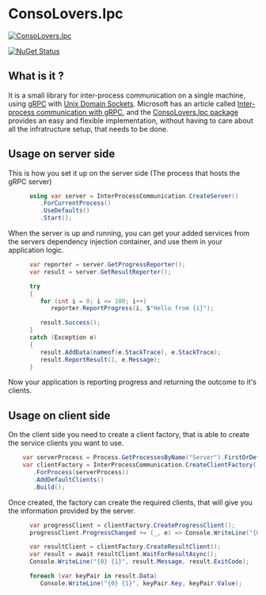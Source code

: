 # ConsoLovers.Ipc

[![ConsoLovers.Ipc](https://github.com/bramerdaniel/ConsoLovers.Ipc/actions/workflows/ConsoLovers.Ipc.yml/badge.svg?branch=master)](https://github.com/bramerdaniel/ConsoLovers.Ipc/actions/workflows/ConsoLovers.Ipc.yml)

[![NuGet Status](http://nugetstatus.com/ConsoLovers.Ipc.png)](http://nugetstatus.com/packages/ConsoLovers.Ipc)

## What is it ?
It is a small library for inter-process communication on a single machine,
using [gRPC](https://grpc.io/) with [Unix Domain Sockets](https://de.wikipedia.org/wiki/Unix_Domain_Socket).
Microsoft has an article called [Inter-process communication with gRPC](https://learn.microsoft.com/en-us/aspnet/core/grpc/interprocess?view=aspnetcore-6.0#configure-unix-domain-sockets),
and the [ConsoLovers.Ipc package](https://www.nuget.org/packages/ConsoLovers.Ipc) provides an easy and flexible implementation, 
without having to care about all the infratructure setup, that needs to be done.

## Usage on server side
This is how you set it up on the server side 
(The process that hosts the gRPC server)

```C#
      using var server = InterProcessCommunication.CreateServer()
         .ForCurrentProcess()
         .UseDefaults()
         .Start();
```

When the server is up and running, you can get your added services from the servers
dependency injection container, and use them in your application logic.

```C#
      var reporter = server.GetProgressReporter();
      var result = server.GetResultReporter();

      try
      {
         for (int i = 0; i <= 100; i++)
            reporter.ReportProgress(i, $"Hello from {i}");

         result.Success();
      }
      catch (Exception e)
      {
         result.AddData(nameof(e.StackTrace), e.StackTrace);
         result.ReportResult(1, e.Message);
      }
```

Now your application is reporting progress and returning the outcome to it's clients.

## Usage on client side

On the client side you need to create a client factory, 
that is able to create the service clients you want to use.

```C#
    var serverProcess = Process.GetProcessesByName("Server").FirstOrDefault();
    var clientFactory = InterProcessCommunication.CreateClientFactory()
       .ForProcess(serverProcess))
       .AddDefaultClients()
       .Build();
```

Once created, the factory can create the required clients,
that will give you the information provided by the server.

```C#
      var progressClient = clientFactory.CreateProgressClient();
      progressClient.ProgressChanged += (_, e) => Console.WriteLine("{0}% {1}", e.Percentage, e.Message);

      var resultClient = clientFactory.CreateResultClient();
      var result = await resultClient.WaitForResultAsync();
      Console.WriteLine("{0} {1}", result.Message, result.ExitCode);

      foreach (var keyPair in result.Data)
         Console.WriteLine("{0} {1}", keyPair.Key, keyPair.Value);
```
